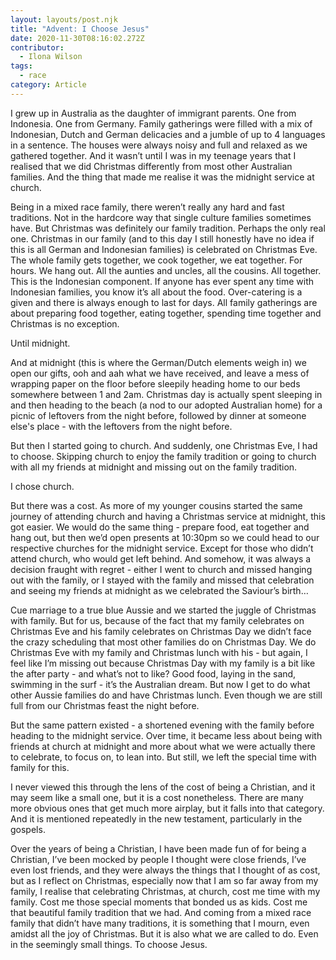 ```yaml
---
layout: layouts/post.njk
title: "Advent: I Choose Jesus"
date: 2020-11-30T08:16:02.272Z
contributor:
  - Ilona Wilson
tags:
  - race
category: Article
---
```

I grew up in Australia as the daughter of immigrant parents. One from Indonesia. One from Germany. Family gatherings were filled with a mix of Indonesian, Dutch and German delicacies and a jumble of up to 4 languages in a sentence. The houses were always noisy and full and relaxed as we gathered together. And it wasn’t until I was in my teenage years that I realised that we did Christmas differently from most other Australian families. And the thing that made me realise it was the midnight service at church. 

Being in a mixed race family, there weren’t really any hard and fast traditions. Not in the hardcore way that single culture families sometimes have. But Christmas was definitely our family tradition. Perhaps the only real one. Christmas in our family (and to this day I still honestly have no idea if this is all German and Indonesian families) is celebrated on Christmas Eve. The whole family gets together, we cook together, we eat together. For hours. We hang out. All the aunties and uncles, all the cousins. All together. This is the Indonesian component. If anyone has ever spent any time with Indonesian families, you know it’s all about the food. Over-catering is a given and there is always enough to last for days. All family gatherings are about preparing food together, eating together, spending time together and Christmas is no exception. 

Until midnight. 

And at midnight (this is where the German/Dutch elements weigh in) we open our gifts, ooh and aah what we have received, and leave a mess of wrapping paper on the floor before sleepily heading home to our beds somewhere between 1 and 2am. Christmas day is actually spent sleeping in and then heading to the beach (a nod to our adopted Australian home) for a picnic of leftovers from the night before, followed by dinner at someone else's place - with the leftovers from the night before.

But then I started going to church. And suddenly, one Christmas Eve, I had to choose. Skipping church to enjoy the family tradition or going to church with all my friends at midnight and missing out on the family tradition. 

I chose church. 

But there was a cost. As more of my younger cousins started the same journey of attending church and having a Christmas service at midnight, this got easier. We would do the same thing - prepare food, eat together and hang out, but then we’d open presents at 10:30pm so we could head to our respective churches for the midnight service. Except for those who didn’t attend church, who would get left behind. And somehow, it was always a decision fraught with regret - either I went to church and missed hanging out with the family, or I stayed with the family and missed that celebration and seeing my friends at midnight as we celebrated the Saviour’s birth…

Cue marriage to a true blue Aussie and we started the juggle of Christmas with family. But for us, because of the fact that my family celebrates on Christmas Eve and his family celebrates on Christmas Day we didn’t face the crazy scheduling that most other families do on Christmas Day. We do Christmas Eve with my family and Christmas lunch with his - but again, I feel like I’m missing out because Christmas Day with my family is a bit like the after party - and what’s not to like? Good food, laying in the sand, swimming in the surf - it’s the Australian dream. But now I get to do what other Aussie families do and have Christmas lunch. Even though we are still full from our Christmas feast the night before. 

But the same pattern existed - a shortened evening with the family before heading to the midnight service. Over time, it became less about being with friends at church at midnight and more about what we were actually there to celebrate, to focus on, to lean into. But still, we left the special time with family for this. 

I never viewed this through the lens of the cost of being a Christian, and it may seem like a small one, but it is a cost nonetheless. There are many more obvious ones that get much more airplay, but it falls into that category. And it is mentioned repeatedly in the new testament, particularly in the gospels. 

Over the years of being a Christian, I have been made fun of for being a Christian, I’ve been mocked by people I thought were close friends, I’ve even lost friends, and they were always the things that I thought of as cost, but as I reflect on Christmas, especially now that I am so far away from my family, I realise that celebrating Christmas, at church, cost me time with my family. Cost me those special moments that bonded us as kids. Cost me that beautiful family tradition that we had. And coming from a mixed race family that didn’t have many traditions, it is something that I mourn, even amidst all the joy of Christmas. But it is also what we are called to do. Even in the seemingly small things. To choose Jesus.
